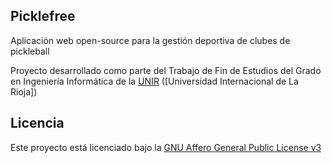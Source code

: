 ## Picklefree

Aplicación web open-source para la gestión deportiva de clubes de pickleball

Proyecto desarrollado como parte del Trabajo de Fin de Estudios del Grado  
en Ingeniería Informática de la [UNIR](https://www.unir.net) ([Universidad Internacional de La Rioja])


## Licencia

Este proyecto está licenciado bajo la [GNU Affero General Public License v3](LICENSE)
